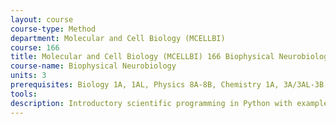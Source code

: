 ```yaml
---
layout: course 
course-type: Method
department: Molecular and Cell Biology (MCELLBI)
course: 166
title: Molecular and Cell Biology (MCELLBI) 166 Biophysical Neurobiology
course-name: Biophysical Neurobiology
units: 3
prerequisites: Biology 1A, 1AL, Physics 8A-8B, Chemistry 1A, 3A/3AL-3B, or consent of instructor.
tools: 
description: Introductory scientific programming in Python with examples from physics. Topics include - visualization, statistics and probability, regression, numerical integration, simulation, data modeling, function approximation, and algebraic systems. Recommended for freshman physics majors. 
---
```

